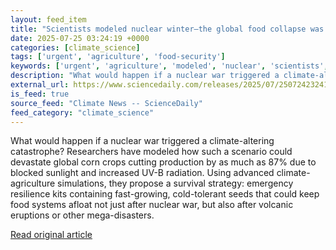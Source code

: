 ```yaml
---
layout: feed_item
title: "Scientists modeled nuclear winter—the global food collapse was worse than expected"
date: 2025-07-25 03:24:19 +0000
categories: [climate_science]
tags: ['urgent', 'agriculture', 'food-security']
keywords: ['urgent', 'agriculture', 'modeled', 'nuclear', 'scientists', 'food-security']
description: "What would happen if a nuclear war triggered a climate-altering catastrophe"
external_url: https://www.sciencedaily.com/releases/2025/07/250724232419.htm
is_feed: true
source_feed: "Climate News -- ScienceDaily"
feed_category: "climate_science"
---
```


What would happen if a nuclear war triggered a climate-altering catastrophe? Researchers have modeled how such a scenario could devastate global corn crops cutting production by as much as 87% due to blocked sunlight and increased UV-B radiation. Using advanced climate-agriculture simulations, they propose a survival strategy: emergency resilience kits containing fast-growing, cold-tolerant seeds that could keep food systems afloat not just after nuclear war, but also after volcanic eruptions or other mega-disasters.

[Read original article](https://www.sciencedaily.com/releases/2025/07/250724232419.htm)
